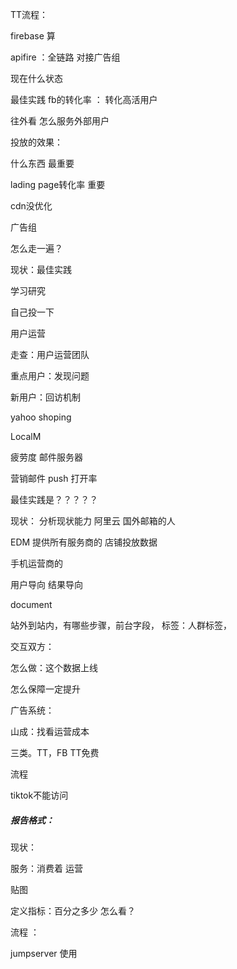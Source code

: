 

TT流程：

firebase 算      

apifire ：全链路 对接广告组  



现在什么状态

最佳实践 fb的转化率 ： 转化高活用户

往外看 怎么服务外部用户



投放的效果：



什么东西 最重要



lading page转化率 重要

cdn没优化 

广告组

怎么走一遍？



现状：最佳实践

学习研究

自己投一下 



用户运营 

走查：用户运营团队

重点用户：发现问题 

新用户：回访机制 



yahoo shoping

 

LocalM 

疲劳度 邮件服务器  

营销邮件 push 打开率



最佳实践是？？？？？



现状： 分析现状能力 阿里云 国外邮箱的人 

EDM 提供所有服务商的  店铺投放数据

手机运营商的

 用户导向 结果导向

document 



站外到站内，有哪些步骤，前台字段， 标签：人群标签，

交互双方：

怎么做：这个数据上线 

怎么保障一定提升

广告系统：



山成：找看运营成本

三类。TT，FB  TT免费 

流程

tiktok不能访问





##### 报告格式：

现状：

服务：消费着 运营

贴图

定义指标：百分之多少  怎么看？ 

流程 ：



jumpserver 使用
